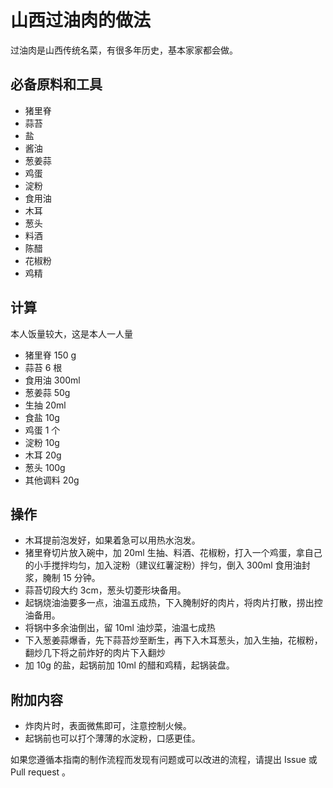 # 山西过油肉的做法

过油肉是山西传统名菜，有很多年历史，基本家家都会做。

## 必备原料和工具

- 猪里脊
- 蒜苔
- 盐
- 酱油
- 葱姜蒜
- 鸡蛋
- 淀粉
- 食用油
- 木耳
- 葱头
- 料酒
- 陈醋
- 花椒粉
- 鸡精

## 计算

本人饭量较大，这是本人一人量

- 猪里脊 150 g
- 蒜苔 6 根
- 食用油 300ml
- 葱姜蒜 50g
- 生抽 20ml
- 食盐 10g
- 鸡蛋 1 个
- 淀粉 10g
- 木耳 20g
- 葱头 100g
- 其他调料 20g

## 操作

- 木耳提前泡发好，如果着急可以用热水泡发。
- 猪里脊切片放入碗中，加 20ml 生抽、料酒、花椒粉，打入一个鸡蛋，拿自己的小手搅拌均匀，加入淀粉（建议红薯淀粉）拌匀，倒入 300ml 食用油封浆，腌制 15 分钟。
- 蒜苔切段大约 3cm，葱头切菱形块备用。
- 起锅烧油油要多一点，油温五成热，下入腌制好的肉片，将肉片打散，捞出控油备用。
- 将锅中多余油倒出，留 10ml 油炒菜，油温七成热
- 下入葱姜蒜爆香，先下蒜苔炒至断生，再下入木耳葱头，加入生抽，花椒粉，翻炒几下将之前炸好的肉片下入翻炒
- 加 10g 的盐，起锅前加 10ml 的醋和鸡精，起锅装盘。

## 附加内容

- 炸肉片时，表面微焦即可，注意控制火候。
- 起锅前也可以打个薄薄的水淀粉，口感更佳。

如果您遵循本指南的制作流程而发现有问题或可以改进的流程，请提出 Issue 或 Pull request 。
